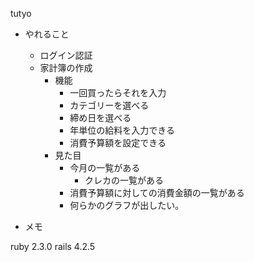 tutyo

* やれること
    * ログイン認証
    * 家計簿の作成
        * 機能
            * 一回買ったらそれを入力
            * カテゴリーを選べる
            * 締め日を選べる
            * 年単位の給料を入力できる
            * 消費予算額を設定できる
        * 見た目
            * 今月の一覧がある
                * クレカの一覧がある
            * 消費予算額に対しての消費金額の一覧がある
            * 何らかのグラフが出したい。

* メモ

ruby 2.3.0
rails 4.2.5

